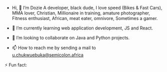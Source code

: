 -  Hi, 👋 I’m Dozie
A developer, black dude, I love speed (Bikes & Fast Cars), MMA lover, Christian, Millionaire in training, 
amature photographer, Fitness enthusiast, African, meat eater, omnivore, Sometimes a gamer.

- 🌱 I’m currently learning web application development, JS and React.
- 💞️ I’m looking to collaborate on Java and Python projects.
- 📫 How to reach me by sending a mail to u.chukwuebuka@semicolon.africa

⚡ Fun fact:  
<!---
CodaGott/CodaGott is a ✨ special ✨ repository because its `README.md` (this file) appears on your GitHub profile.
You can click the Preview link to take a look at your changes.
--->
